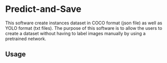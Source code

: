 # Predict-and-Save

This software create instances dataset in COCO format (json file) as well as YOLO format (txt files). The purpose of this software is to allow the users to create a dataset without having to label images manually by using a pretrained network.

## Usage
